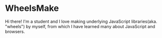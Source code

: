 # WheelsMake
Hi there! I'm a student and I love making underlying JavaScript libraries(aka. "wheels") by myself, from which I have learned many about JavaScript and browsers.
